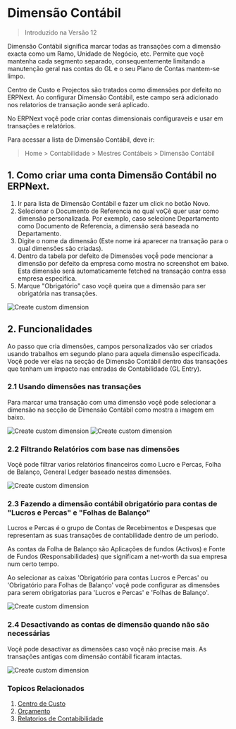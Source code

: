 <!-- add-breadcrumbs -->
# Dimensão Contábil

> Introduzido na Versão 12

Dimensão Contábil significa marcar todas as transações com a dimensão exacta como um Ramo, Unidade de Negócio, etc. Permite que voçê mantenha cada segmento separado, consequentemente limitando a manutenção geral nas contas do GL e o seu Plano de Contas mantem-se limpo.

Centro de Custo e Projectos são tratados como dimensões por defeito no ERPNext. Ao configurar Dimensão Contábil, este campo será adicionado nos relatorios de transação aonde será aplicado. 

No ERPNext voçê pode criar contas dimensionais configuraveis e usar em transações e relatórios.

Para acessar a lista de Dimensão Contábil, deve ir:
> Home > Contabilidade > Mestres Contábeis > Dimensão Contábil

## 1. Como criar uma conta Dimensão Contábil no ERPNext.

1. Ir para lista de Dimensão Contábil e fazer um click no botão Novo.
1. Selecionar o Documento de Referencia no qual voÇẽ quer usar como dimensão personalizada. Por exemplo, caso selecione Departamento como Documento de Referencia, a dimensão será baseada no Departamento.
1. Digite o nome da dimensão (Este nome irá aparecer na transação para o qual dimensões são criadas).
1. Dentro da tabela por defeito de Dimensões voçễ pode mencionar a dimensão por defeito da empresa como mostra no screenshot em baixo. Esta dimensão será automaticamente fetched na transação contra essa empresa especifica.
1. Marque "Obrigatório" caso voçê queira que a dimensão para ser obrigatória nas transações.

<img alt="Create custom dimension" class="screenshot" src="{{docs_base_url}}/assets/img/accounts/accounting-dimension.png">


## 2. Funcionalidades

Ao passo que cria dimensões, campos personalizados vão ser criados usando trabalhos em segundo plano para aquela dimensão especificada. Voçê pode ver elas na secção de Dimensão Contábil dentro das transações que tenham um impacto nas entradas de Contabilidade (GL Entry).

### 2.1 Usando dimensões nas transações

Para marcar uma transação com uma dimensão voçê pode selecionar a dimensão na secção de Dimensão Contábil como mostra a imagem em baixo.

<img alt="Create custom dimension" class="screenshot" src="{{docs_base_url}}/assets/img/accounts/dimension-section.png">

<img alt="Create custom dimension" class="screenshot" src="{{docs_base_url}}/assets/img/accounts/dimension-transaction.png">

### 2.2 Filtrando Relatórios com base nas dimensões

Voçê pode filtrar varios relatórios financeiros como Lucro e Percas, Folha de Balanço, General Ledger baseado nestas dimensões.

<img alt="Create custom dimension" class="screenshot" src="{{docs_base_url}}/assets/img/accounts/report-dimensions.png">

### 2.3 Fazendo a dimensão contábil obrigatório para contas de "Lucros e Percas" e "Folhas de Balanço"
Lucros e Percas é o grupo de Contas de Recebimentos e Despesas que representam as suas transações de contabilidade dentro de um periodo.

As contas da Folha de Balanço são Aplicações de fundos (Activos) e Fonte de Fundos (Responsabilidades) que significam a net-worth da sua empresa num certo tempo.

Ao selecionar as caixas 'Obrigatório para contas Lucros e Percas' ou 'Obrigatório para Folhas de Balanço' voçê pode configurar as dimensões para serem obrigatorias para 'Lucros e Percas' e 'Folhas de Balanço'.

<img alt="Create custom dimension" class="screenshot" src="{{docs_base_url}}/assets/img/accounts/dimension-mandatory.png">

### 2.4 Desactivando as contas de dimensão quando não são necessárias

Voçê pode desactivar as dimensões caso voçê não precise mais. As transações antigas com dimensão contábil ficaram intactas.

<img alt="Create custom dimension" class="screenshot" src="{{docs_base_url}}/assets/img/accounts/dimension-disable.png">


### Topicos Relacionados
1. [Centro de Custo](/docs/user/manual/pt/contabilidade/centro-custo)
1. [Orçamento](/docs/user/manual/pt/contabilidade/orcamento)
1. [Relatorios de Contabibilidade](/docs/user/manual/pt/contabilidade/relatorios-contabilidade)
